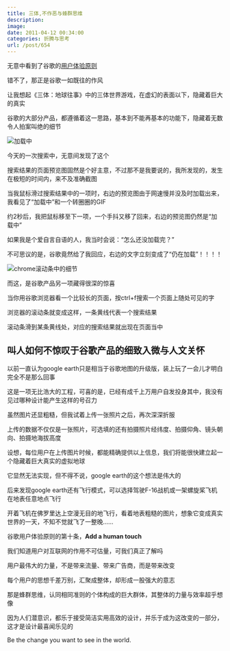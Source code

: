 ```yaml
---
title: 三体,不作恶与蜂群思维
description: 
image: 
date: 2011-04-12 00:34:00
categories: 折腾与思考
url: /post/654
---
```


无意中看到了谷歌的[用户体验原则](http://www.google.com/intl/en/corporate/ux.html "谷歌用户体验原则： useful, fast, simple, engaging, innovative, universal, profitable, beautiful, trustworthy, and personable.")

错不了，那正是谷歌一如既往的作风

让我想起《三体：地球往事》中的三体世界游戏，在虚幻的表面以下，隐藏着巨大的真实

谷歌的大部分产品，都遵循着这一思路，基本到不能再基本的功能下，隐藏着无数令人拍案叫绝的细节

![](https://storageapi.fleek.co/0a3a8890-e65e-47ce-93d7-0442b9209d38-bucket/blog/posts/2011-04/04-12/1.jpg "加载中")

今天的一次搜索中，无意间发现了这个

搜索结果的页面预览图固然是个好主意，不过那不是我要说的，我所发现的，发生在极短的时间内，来不及准确截图

当我鼠标滑过搜索结果中的一项时，右边的预览图由于网速慢并没及时加载出来，我看见了“加载中”和一个转圈圈的GIF

约2秒后，我把鼠标移至下一项，一个手抖又移了回来，右边的预览图仍然是“加载中”

如果我是个爱自言自语的人，我当时会说：“怎么还没加载完？”

不可思议的是，谷歌竟然给了我回应，右边的文字立刻变成了“仍在加载”！！！！

![](https://storageapi.fleek.co/0a3a8890-e65e-47ce-93d7-0442b9209d38-bucket/blog/posts/2011-04/04-12/2.jpg "chrome滚动条中的细节")

而这，是谷歌产品另一项藏得很深的惊喜

当你用谷歌浏览器看一个比较长的页面，按ctrl+f搜索一个页面上随处可见的字

浏览器的滚动条就变成这样，一条黄线代表一个搜索结果

滚动条滑到某条黄线处，对应的搜索结果就出现在页面当中

## 叫人如何不惊叹于谷歌产品的细致入微与人文关怀

以前一直认为google earth只是相当于谷歌地图的升级版，装上玩了一会儿才明白完全不是那么回事

这是一项无比浩大的工程，可喜的是，已经有成千上万用户自发投身其中，我没有见过哪种设计能产生这样的号召力

虽然图片还显粗糙，但我试着上传一张照片之后，再次深深折服

上传的数据不仅仅是一张照片，可选填的还有拍摄照片经纬度、拍摄仰角、镜头朝向、拍摄地海拔高度

设想，每位用户在上传图片时候，都能精确提供以上信息，我们将能很快建立起一个隐藏着巨大真实的虚拟地球

它显然无法实现，但不得不说，google earth的这个想法是伟大的

后来发现google earth还有飞行模式，可以选择驾驶F-16战机或一架螺旋桨飞机在地表任意地点飞行

开着飞机在佛罗里达上空漫无目的地飞行，看着地表粗糙的图片，想象它变成真实世界的一天，不知不觉就飞了一整晚……

谷歌用户体验原则的第十条，**Add a human touch**

我们知道用户对互联网的作用不可估量，可我们真正了解吗

用户最伟大的力量，不是带来流量、带来广告商，而是带来改变

每个用户的思想千差万别，汇聚成整体，却形成一股强大的意志

那是蜂群思维，认同相同准则的个体构成的巨大群体，其整体的力量与效率超乎想像

因为人们潜意识，都乐于接受简洁实用高效的设计，并乐于成为这改变的一部分，这才是设计最喜闻乐见的

Be the change you want to see in the world.